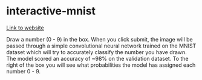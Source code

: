 # interactive-mnist

[Link to website](https://interactive-mnist-860610452115.europe-west9.run.app)

Draw a number (0 - 9) in the box. When you click submit, the image will be passed through a simple convolutional neural network trained on the MNIST dataset which will try to accurately classify the number you have drawn. The model scored an accuracy of ~98% on the validation dataset. To the right of the box you will see what probabilities the model has assigned each number 0 - 9.
